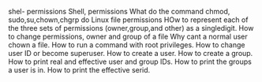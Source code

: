 shel- permissions Shell, permissions 
What do the command chmod, sudo,su,chown,chgrp do Linux file permissions
HOw to represent each of the three sets of permissions (owner,group,and other) as a singledigit.
How to change permissions, owner and group of a file 
Why cant a normal user chown a file.
How to run a command with root privileges.
How to change user ID or become superuser.
How to create a user.
How to create a group.
How to print real and effective user and group IDs.
How to print the groups a user is in.
How to print the effective serid.
